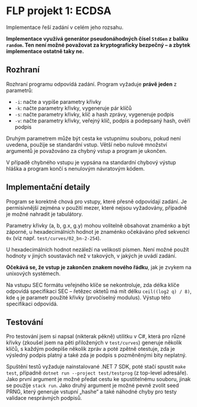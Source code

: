 # FLP projekt 1: ECDSA

Implementace řeší zadání v celém jeho rozsahu.

**Implementace využívá generátor pseudonáhodných čísel `StdGen` z balíku `random`. Ten není možné považovat za kryptograficky bezpečný – a zbytek implementace ostatně taky ne.**

## Rozhraní

Rozhraní programu odpovídá zadání. Program vyžaduje **právě jeden** z parametrů:
- `-i`: načte a vypíše parametry křivky
- `-k`: načte parametry křivky, vygeneruje pár klíčů
- `-s`: načte parametry křivky, klíč a hash zprávy, vygeneruje podpis
- `-v`: načte parametry křivky, veřejný klíč, podpis a podepsaný hash, ověří podpis

Druhým parametrem může být cesta ke vstupnímu souboru, pokud není uvedena, použije se standardní vstup. Větší nebo nulové množství argumentů je považováno za chybný vstup a program je ukončen.

V případě chybného vstupu je vypsána na standardní chybový výstup hláška a program končí s nenulovým návratovým kódem. 

## Implementační detaily

Program se korektně chová pro vstupy, které přesně odpovídají zadání. Je permisivnější zejména v použití mezer, které nejsou vyžadovány, případně je možné nahradit je tabulátory. 

Parametry křivky (a, b, g.x, g.y) mohou volitelně obsahovat znaménko a být záporné, u hexadecimálních hodnot je znaménko očekáváno před sekvencí `0x` (viz např. `test/curves/02_bn-2-254`). 

U hexadecimálních hodnot nezáleží na velikosti písmen. Není možné použít hodnoty v jiných soustavách než v takových, v jakých je uvádí zadání.

**Očekává se, že vstup je zakončen znakem nového řádku**, jak je zvykem na unixových systémech.

Na vstupu SEC formátu veřejného klíče se nekontroluje, zda délka klíče odpovídá specifikaci SEC – řetězec oktetů má mít délku `ceil((log2 q) / 8)`, kde `q` je parametr použité křivky (prvočíselný modulus). Výstup této specifikaci odpovídá.

## Testování

Pro testování jsem si napsal (nikterak pěkně) utilitku v C#, která pro různé křivky (zkoušel jsem na pěti přiložených v `test/curves`) generuje několik klíčů, s každým podepíše několik zpráv a poté zpětně otestuje, zda je výsledný podpis platný a také zda je podpis s pozměněnými bity neplatný.

Spuštění testů vyžaduje nainstalované .NET 7 SDK, poté stačí spustit `make test`, případně `dotnet run --project test/testprog` (z top-level adresáře). Jako první argument je možné předat cestu ke spustitelnému souboru, jinak se použije `stack run`. Jako druhý argument je možné pevně zvolit seed PRNG, který generuje vstupní „hashe“ a také náhodné chyby pro testy validace nesprávných podpisů.